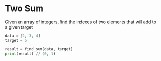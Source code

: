 # Two Sum

Given an array of integers, find the indexes of two elements that will add 
to a given target

````python
data = [2, 3, 4]
target = 5

result = find_sum(data, target)
print(result) // (0, 1)
````